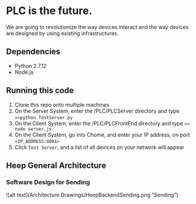 # PLC is the future. 
We are going to revolutionize the way devices interact and the way devices are designed by using existing infrastructures.

## Dependencies
* Python 2.7.12
* Node.js

## Running this code
1. Clone this repo onto multiple machines
2. On the Server System, enter the /PLC/PLCServer directory and type `>>python TestServer.py`
3. On the Client System, enter the /PLC/PLCFrontEnd directory and type `>> node server.js` 
4. On the Client System, go into Chome, and enter your IP address, on port `<IP_ADDRESS:8001>`
5. Click `Test Server`, and a list of all devices on your network will appear

## Heep General Architecture

### Software Design for Sending

![alt text](Architecture Drawings/HeepBackendSending.png "Sending")